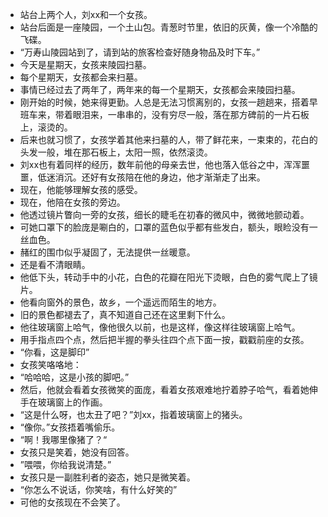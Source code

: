 - 站台上两个人，刘xx和一个女孩。
- 站台后面是一座陵园，一个土山包。青葱时节里，依旧的灰黄，像一个冷酷的飞碟。
- “万寿山陵园站到了，请到站的旅客检查好随身物品及时下车。”
- 今天是星期天，女孩来陵园扫墓。
- 每个星期天，女孩都会来扫墓。
- 事情已经过去了两年了，两年来的每一个星期天，女孩都会来陵园扫墓。
- 刚开始的时候，她来得更勤。人总是无法习惯离别的，女孩一趟趟来，搭着早班车来，带着眼泪来，一串串的，没有穷尽一般，落在那方碑前的一片石板上，滚烫的。
- 后来也就习惯了，女孩学着其他来扫墓的人，带了鲜花来，一束束的，花白的头发一般，堆在那石板上，太阳一照，依然滚烫。
- 刘xx也有着同样的经历，数年前他的母亲去世，他也落入低谷之中，浑浑噩噩，低迷消沉。还好有女孩陪在他的身边，他才渐渐走了出来。
- 现在，他能够理解女孩的感受。
- 现在，他陪在女孩的旁边。
- 他透过镜片瞥向一旁的女孩，细长的睫毛在初春的微风中，微微地颤动着。
- 可她口罩下的脸庞是唰白的，口罩的蓝色似乎都有些发白，额头，眼睑没有一丝血色。
- 赭红的围巾似乎凝固了，无法提供一丝暖意。
- 还是看不清眼睛。
- 他低下头，转动手中的小花，白色的花瓣在阳光下烫眼，白色的雾气爬上了镜片。
- 他看向窗外的景色，故乡，一个遥远而陌生的地方。
- 旧的景色都褪去了，真不知道自己还在这里剩下什么。
- 他往玻璃窗上哈气，像他很久以前，也是这样，像这样往玻璃窗上哈气。
- 用手指点四个点，然后把半握的拳头往四个点下面一按，戳戳前座的女孩。
- “你看，这是脚印”
- 女孩笑咯咯地：
- “哈哈哈，这是小孩的脚吧。”
- 然后，他就会看着女孩微笑的面庞，看着女孩艰难地拧着脖子哈气，看着她伸手在玻璃窗上的作画。
- “这是什么呀，也太丑了吧？”刘xx，指着玻璃窗上的猪头。
- “像你。”女孩捂着嘴偷乐。
- “啊！我哪里像猪了？“
- 女孩只是笑着，她没有回答。
- ”喂喂，你给我说清楚。”
- 女孩只是一副胜利者的姿态，她只是微笑着。
- “你怎么不说话，你笑啥，有什么好笑的”
- 可他的女孩现在不会笑了。